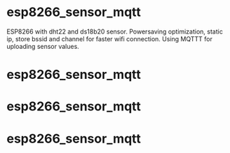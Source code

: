 # esp8266_sensor_mqtt

ESP8266 with dht22 and ds18b20 sensor. 
Powersaving optimization, static ip, store bssid and channel for faster wifi connection.
Using MQTTT for uploading sensor values.

# esp8266_sensor_mqtt
# esp8266_sensor_mqtt
# esp8266_sensor_mqtt
